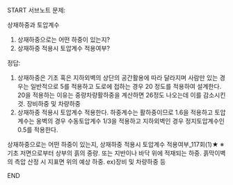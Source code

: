 START
서브노트
문제:

상재하중과 토압계수 
1. 상재하중으로는 어떤 하중이 있는지?
2. 상재하중 적용시 토압계수 적용여부?

정답:

1. 상재하중은 기초 혹은 지하외벽의 상단의 공간활용에 따라 달라지며 사람만 있는 경우는 일반적으로 5를 적용하고 도로에 접하는 경우 20 정도를 적용하여 설계한다. 20을 적용하는 이유는 중량차량활하중을 계산하면 26정도 나오는데 이를 감소시킨 것. 장비하중 및 차량하중
2. 상재하중 적용시 토압계수 적용한다. 하중계수는 활하중이므로 1.6을 적용하고 토압계수는 옹벽의 경우 수동토압계수 1/3을 적용하고 지하외벽인 경우 정지토압계수인 0.5를 적용한다.


상재하중으로는 어떤 하중이 있는지, 상재하중 적용시 토압계수 적용여부_117회(1)★ ※ 기초 저면으로부터 상부의 흙의 중량. 또는 지반이나 바닥 위에 적재되는 하중. 흙막이벽의 측압 산정 시 지표면 위의 예상 하중. ex)장비 및 차량하중 등
<!--ID: 1727230729713-->
END

